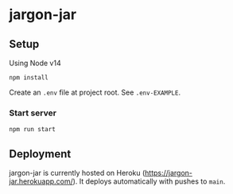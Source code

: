 # jargon-jar

## Setup
Using Node v14

```npm install```

Create an `.env` file at project root. See `.env-EXAMPLE`.

### Start server

```npm run start```

## Deployment
jargon-jar is currently hosted on Heroku (https://jargon-jar.herokuapp.com/). It deploys automatically with pushes to `main`.
